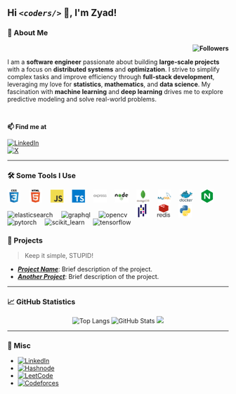 ## Hi *`<coders/>`* 👋, I'm Zyad!

### 🌟 About Me 

<div align="right">
  
  **![Followers](https://img.shields.io/github/followers/ZyadAmr-dev?label=Followers&style=social)**
  
</div>

I am a **software engineer** passionate about building **large-scale projects** with a focus on **distributed systems** and **optimization**. I strive to simplify complex tasks and improve efficiency through **full-stack development**, leveraging my love for **statistics**, **mathematics**, and **data science**. My fascination with **machine learning** and **deep learning** drives me to explore predictive modeling and solve real-world problems.

<br>

**📫 Find me at**

[![LinkedIn](https://img.shields.io/badge/linkedin-%230077B5.svg?style=for-the-badge&logo=linkedin&logoColor=white)](https://www.linkedin.com/in/zyad-amr-14b971309/)  
[![X](https://img.shields.io/badge/X-%23000000.svg?style=for-the-badge&logo=X&logoColor=white)](https://x.com/Zyad_onlyone)

---

### 🛠️ Some Tools I Use

<p align="left">
  <!-- Frontend -->
  <a href="https://www.w3schools.com/css/" target="_blank" rel="noreferrer" style="text-decoration: none;">
    <img src="https://raw.githubusercontent.com/devicons/devicon/master/icons/css3/css3-original-wordmark.svg" alt="css3" width="30" height="30" style="margin-right: 15px;"/>
  </a>
  <a href="https://www.w3.org/html/" target="_blank" rel="noreferrer" style="text-decoration: none;">
    <img src="https://raw.githubusercontent.com/devicons/devicon/master/icons/html5/html5-original-wordmark.svg" alt="html5" width="30" height="30" style="margin-right: 15px;"/>
  </a>
  <a href="https://developer.mozilla.org/en-US/docs/Web/JavaScript" target="_blank" rel="noreferrer" style="text-decoration: none;">
    <img src="https://raw.githubusercontent.com/devicons/devicon/master/icons/javascript/javascript-original.svg" alt="javascript" width="30" height="30" style="margin-right: 15px;"/>
  </a>
  <a href="https://www.typescriptlang.org/" target="_blank" rel="noreferrer" style="text-decoration: none;">
    <img src="https://raw.githubusercontent.com/devicons/devicon/master/icons/typescript/typescript-original.svg" alt="typescript" width="30" height="30" style="margin-right: 15px;"/>
  </a>

  <!-- Backend -->
  <a href="https://expressjs.com" target="_blank" rel="noreferrer" style="text-decoration: none;">
    <img src="https://raw.githubusercontent.com/devicons/devicon/master/icons/express/express-original-wordmark.svg" alt="express" width="30" height="30" style="margin-right: 15px;"/>
  </a>
  <a href="https://nodejs.org" target="_blank" rel="noreferrer" style="text-decoration: none;">
    <img src="https://raw.githubusercontent.com/devicons/devicon/master/icons/nodejs/nodejs-original-wordmark.svg" alt="nodejs" width="30" height="30" style="margin-right: 15px;"/>
  </a>
  <a href="https://www.mongodb.com/" target="_blank" rel="noreferrer" style="text-decoration: none;">
    <img src="https://raw.githubusercontent.com/devicons/devicon/master/icons/mongodb/mongodb-original-wordmark.svg" alt="mongodb" width="30" height="30" style="margin-right: 15px;"/>
  </a>
  <a href="https://www.mysql.com/" target="_blank" rel="noreferrer" style="text-decoration: none;">
    <img src="https://raw.githubusercontent.com/devicons/devicon/master/icons/mysql/mysql-original-wordmark.svg" alt="mysql" width="30" height="30" style="margin-right: 15px;"/>
  </a>
  <a href="https://www.docker.com/" target="_blank" rel="noreferrer" style="text-decoration: none;">
    <img src="https://raw.githubusercontent.com/devicons/devicon/master/icons/docker/docker-original-wordmark.svg" alt="docker" width="30" height="30" style="margin-right: 15px;"/>
  </a>
  <a href="https://www.nginx.com" target="_blank" rel="noreferrer" style="text-decoration: none;">
    <img src="https://raw.githubusercontent.com/devicons/devicon/master/icons/nginx/nginx-original.svg" alt="nginx" width="30" height="30" style="margin-right: 15px;"/>
  </a>

  <!-- Machine Learning -->
  <a href="https://www.elastic.co" target="_blank" rel="noreferrer" style="text-decoration: none;">
    <img src="https://www.vectorlogo.zone/logos/elastic/elastic-icon.svg" alt="elasticsearch" width="30" height="30" style="margin-right: 15px;"/>
  </a>
  <a href="https://graphql.org" target="_blank" rel="noreferrer" style="text-decoration: none;">
    <img src="https://www.vectorlogo.zone/logos/graphql/graphql-icon.svg" alt="graphql" width="30" height="30" style="margin-right: 15px;"/>
  </a>
  <a href="https://opencv.org/" target="_blank" rel="noreferrer" style="text-decoration: none;">
    <img src="https://www.vectorlogo.zone/logos/opencv/opencv-icon.svg" alt="opencv" width="30" height="30" style="margin-right: 15px;"/>
  </a>
  <a href="https://pandas.pydata.org/" target="_blank" rel="noreferrer" style="text-decoration: none;">
    <img src="https://raw.githubusercontent.com/devicons/devicon/2ae2a900d2f041da66e950e4d48052658d850630/icons/pandas/pandas-original.svg" alt="pandas" width="30" height="30" style="margin-right: 15px;"/>
  </a>
  <a href="https://redis.io" target="_blank" rel="noreferrer" style="text-decoration: none;">
    <img src="https://raw.githubusercontent.com/devicons/devicon/master/icons/redis/redis-original-wordmark.svg" alt="redis" width="30" height="30" style="margin-right: 15px;"/>
  </a>

  <!-- Deep Learning -->
  <a href="https://www.python.org" target="_blank" rel="noreferrer" style="text-decoration: none;">
    <img src="https://raw.githubusercontent.com/devicons/devicon/master/icons/python/python-original.svg" alt="python" width="30" height="30" style="margin-right: 15px;"/>
  </a>
  <a href="https://pytorch.org/" target="_blank" rel="noreferrer" style="text-decoration: none;">
    <img src="https://www.vectorlogo.zone/logos/pytorch/pytorch-icon.svg" alt="pytorch" width="30" height="30" style="margin-right: 15px;"/>
  </a>
  <a href="https://scikit-learn.org/" target="_blank" rel="noreferrer" style="text-decoration: none;">
    <img src="https://upload.wikimedia.org/wikipedia/commons/0/05/Scikit_learn_logo_small.svg" alt="scikit_learn" width="30" height="30" style="margin-right: 15px;"/>
  </a>
  <a href="https://www.tensorflow.org" target="_blank" rel="noreferrer" style="text-decoration: none;">
    <img src="https://www.vectorlogo.zone/logos/tensorflow/tensorflow-icon.svg" alt="tensorflow" width="30" height="30" style="margin-right: 15px;"/>
  </a>
</p>

### 🎇 Projects

> Keep it simple, STUPID!

- [***Project Name***](https://github.com/yourusername/project-name): Brief description of the project.
- [***Another Project***](https://github.com/yourusername/another-project): Brief description of the project.

---

### 📈 GitHub Statistics

<div align="center">

![Top Langs](https://github-readme-stats.vercel.app/api/top-langs/?username=ZyadAmr-dev&theme=tokyonight)
![GitHub Stats](https://github-readme-stats.vercel.app/api?username=ZyadAmr-dev&show_icons=true&theme=transparent)
![](https://github-readme-streak-stats.herokuapp.com/?user=ZyadAmr-dev&theme=dark&hide_border=false) 
</div>

---

### 🔗 Misc

- [![LinkedIn](https://img.shields.io/badge/-LinkedIn-0077B5?style=for-the-badge&logo=linkedin&logoColor=white)](https://www.linkedin.com/in/zyad-amr-14b971309/)  
- [![Hashnode](https://img.shields.io/badge/-Hashnode-2962FF?style=for-the-badge&logo=hashnode&logoColor=white)](https://hashnode.com/@ZyadAmrdev)  
- [![LeetCode](https://img.shields.io/badge/-LeetCode-000000?style=for-the-badge&logo=leetcode&logoColor=#d16c06)](https://leetcode.com/u/ZyadAmr-dev/)  
- [![Codeforces](https://img.shields.io/badge/-Codeforces-445f9d?style=for-the-badge&logo=codeforces&logoColor=white)](https://codeforces.com/profile/Ziiad309)
